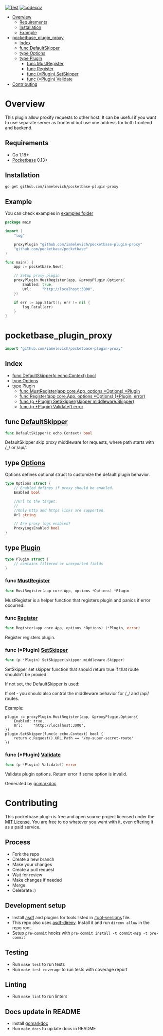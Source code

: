 [![Test](https://github.com/iamelevich/pocketbase-plugin-proxy/actions/workflows/test.yml/badge.svg)](https://github.com/iamelevich/pocketbase-plugin-proxy/actions/workflows/test.yml)
[![codecov](https://codecov.io/gh/iamelevich/pocketbase-plugin-proxy/branch/master/graph/badge.svg?token=MAXWWCGHWD)](https://codecov.io/gh/iamelevich/pocketbase-plugin-proxy)

<!-- TOC -->
* [Overview](#overview)
  * [Requirements](#requirements)
  * [Installation](#installation)
  * [Example](#example)
* [pocketbase\_plugin\_proxy](#pocketbasepluginproxy)
  * [Index](#index)
  * [func DefaultSkipper](#func-defaultskipper)
  * [type Options](#type-options)
  * [type Plugin](#type-plugin)
    * [func MustRegister](#func-mustregister)
    * [func Register](#func-register)
    * [func \(\*Plugin\) SetSkipper](#func-plugin-setskipper)
    * [func \(\*Plugin\) Validate](#func-plugin-validate)
* [Contributing](#contributing)
<!-- TOC -->

# Overview

This plugin allow proxify requests to other host. It can be useful if you want to use separate server as frontend but use one address for both frontend and backend.

## Requirements

- Go 1.18+
- [Pocketbase](https://github.com/pocketbase/pocketbase) 0.13+

## Installation

```bash
go get github.com/iamelevich/pocketbase-plugin-proxy
```

## Example

You can check examples in [examples folder](/examples)

```go
package main

import (
	"log"

	proxyPlugin "github.com/iamelevich/pocketbase-plugin-proxy"
	"github.com/pocketbase/pocketbase"
)

func main() {
	app := pocketbase.New()

	// Setup proxy plugin
	proxyPlugin.MustRegister(app, &proxyPlugin.Options{
		Enabled: true,
		Url:     "http://localhost:3000",
	})

	if err := app.Start(); err != nil {
		log.Fatal(err)
	}
}
```

<!-- gomarkdoc:embed:start -->

<!-- Code generated by gomarkdoc. DO NOT EDIT -->

# pocketbase\_plugin\_proxy

```go
import "github.com/iamelevich/pocketbase-plugin-proxy"
```

## Index

- [func DefaultSkipper(c echo.Context) bool](<#func-defaultskipper>)
- [type Options](<#type-options>)
- [type Plugin](<#type-plugin>)
  - [func MustRegister(app core.App, options *Options) *Plugin](<#func-mustregister>)
  - [func Register(app core.App, options *Options) (*Plugin, error)](<#func-register>)
  - [func (p *Plugin) SetSkipper(skipper middleware.Skipper)](<#func-plugin-setskipper>)
  - [func (p *Plugin) Validate() error](<#func-plugin-validate>)


## func [DefaultSkipper](<https://github.com/iamelevich/pocketbase-plugin-proxy/blob/master/plugin.go#L18>)

```go
func DefaultSkipper(c echo.Context) bool
```

DefaultSkipper skip proxy middleware for requests, where path starts with /\_/ or /api/.

## type [Options](<https://github.com/iamelevich/pocketbase-plugin-proxy/blob/master/plugin.go#L23-L34>)

Options defines optional struct to customize the default plugin behavior.

```go
type Options struct {
    // Enabled defines if proxy should be enabled.
    Enabled bool

    //Url to the target.
    //
    //Only http and https links are supported.
    Url string

    // Are proxy logs enabled?
    ProxyLogsEnabled bool
}
```

## type [Plugin](<https://github.com/iamelevich/pocketbase-plugin-proxy/blob/master/plugin.go#L36-L48>)

```go
type Plugin struct {
    // contains filtered or unexported fields
}
```

### func [MustRegister](<https://github.com/iamelevich/pocketbase-plugin-proxy/blob/master/plugin.go#L132>)

```go
func MustRegister(app core.App, options *Options) *Plugin
```

MustRegister is a helper function that registers plugin and panics if error occurred.

### func [Register](<https://github.com/iamelevich/pocketbase-plugin-proxy/blob/master/plugin.go#L141>)

```go
func Register(app core.App, options *Options) (*Plugin, error)
```

Register registers plugin.

### func \(\*Plugin\) [SetSkipper](<https://github.com/iamelevich/pocketbase-plugin-proxy/blob/master/plugin.go#L97>)

```go
func (p *Plugin) SetSkipper(skipper middleware.Skipper)
```

SetSkipper set skipper function that should return true if that route shouldn't be proxied.

If not set, the DefaultSkipper is used:

If set \- you should also control the middleware behavior for /\_/ and /api/ routes.

Example:

```
plugin := proxyPlugin.MustRegister(app, &proxyPlugin.Options{
	Enabled: true,
	Url:     "http://localhost:3000",
})
plugin.SetSkipper(func(c echo.Context) bool {
	return c.Request().URL.Path == "/my-super-secret-route"
})
```

### func \(\*Plugin\) [Validate](<https://github.com/iamelevich/pocketbase-plugin-proxy/blob/master/plugin.go#L51>)

```go
func (p *Plugin) Validate() error
```

Validate plugin options. Return error if some option is invalid.



Generated by [gomarkdoc](<https://github.com/princjef/gomarkdoc>)


<!-- gomarkdoc:embed:end -->

# Contributing

This pocketbase plugin is free and open source project licensed under the [MIT License](LICENSE.md).
You are free to do whatever you want with it, even offering it as a paid service.

## Process

- Fork the repo
- Create a new branch
- Make your changes
- Create a pull request
- Wait for review
- Make changes if needed
- Merge
- Celebrate :)

## Development setup

- Install [asdf](https://asdf-vm.com/#/core-manage-asdf-vm) and plugins for tools listed in [.tool-versions](.tool-versions) file.
- This repo also uses [asdf-direnv](https://github.com/asdf-community/asdf-direnv). Install it and run `direnv allow` in the repo root.
- Setup `pre-commit` hooks with `pre-commit install -t commit-msg -t pre-commit`

## Testing

- Run `make test` to run tests
- Run `make test-coverage` to run tests with coverage report

## Linting

- Run `make lint` to run linters

## Docs update in README

- Install [gomarkdoc](https://github.com/princjef/gomarkdoc)
- Run `make docs` to update docs in README
